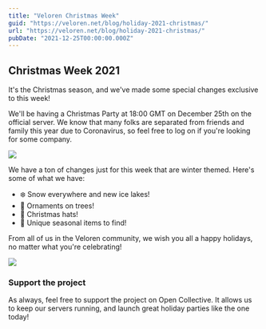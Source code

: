 ```yaml
---
title: "Veloren Christmas Week"
guid: "https://veloren.net/blog/holiday-2021-christmas/"
url: "https://veloren.net/blog/holiday-2021-christmas/"
pubDate: "2021-12-25T00:00:00.000Z"
---
```


## Christmas Week 2021

It's the Christmas season, and we've made some special changes exclusive to this week!

We'll be having a Christmas Party at 18:00 GMT on December 25th on the official server. We know that many folks are separated from friends and family this year due to Coronavirus, so feel free to log on if you're looking for some company.

![](https://s3.eu-central-2.wasabisys.com/veloren-blog/cdn/523568428905398283/924042755108376617/screenshot_1640379265554.png)

We have a ton of changes just for this week that are winter themed. Here's some of what we have:

- ❄️ Snow everywhere and new ice lakes!
- 🎄 Ornaments on trees!
- 🎅 Christmas hats!
- 🎁 Unique seasonal items to find!

From all of us in the Veloren community, we wish you all a happy holidays, no matter what you're celebrating!

![](https://s3.eu-central-2.wasabisys.com/veloren-blog/cdn/523568428905398283/923840038696022036/veloren.png)

### Support the project

As always, feel free to support the project on Open Collective. It allows us to keep our servers running, and launch great holiday parties like the one today!
